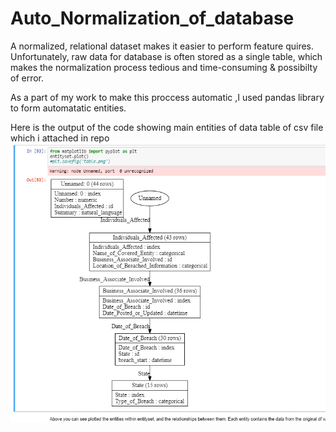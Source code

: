 # Auto_Normalization_of_database

A normalized, relational dataset makes it easier to perform feature quires. Unfortunately, raw data for database is often stored as a single table, which makes the normalization process tedious and time-consuming & possibilty of error.

As a part of my work to make this proccess automatic ,I used pandas library to form automatatic entities. 


Here is the output of the code showing main entities of data table of csv file which i attached in repo 
![Screenshot](Capture.PNG)



